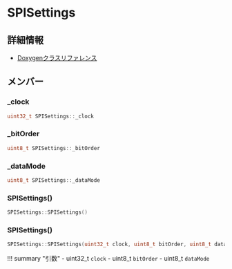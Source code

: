 # SPISettings



## 詳細情報

- [Doxygenクラスリファレンス](https://lang-ship.com/reference/ESP32/1.0.2/class_s_p_i_settings.html)

## メンバー

###  _clock

```c
uint32_t SPISettings::_clock
```


###  _bitOrder

```c
uint8_t SPISettings::_bitOrder
```


###  _dataMode

```c
uint8_t SPISettings::_dataMode
```


### SPISettings()



```c
SPISettings::SPISettings()
```



### SPISettings()



```c
SPISettings::SPISettings(uint32_t clock, uint8_t bitOrder, uint8_t dataMode)
```

!!! summary "引数"
	- uint32_t `clock` 
	- uint8_t `bitOrder` 
	- uint8_t `dataMode` 



